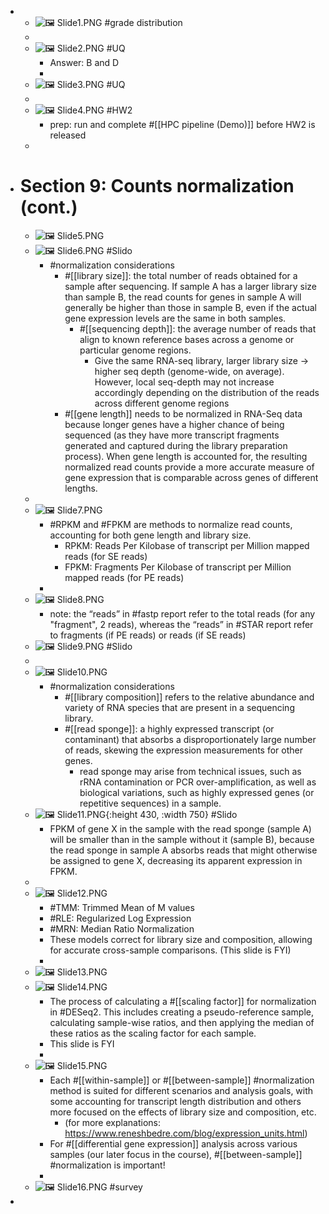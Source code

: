 -
	- ![🖼 Slide1.PNG](../assets/storages/logseq-plugin-multiple-assets/20240221_193824_Slide1.PNG) #grade distribution
	-
	- ![🖼 Slide2.PNG](../assets/storages/logseq-plugin-multiple-assets/20240221_193824_Slide2.PNG) #UQ
		- Answer: B and D
		-
	- ![🖼 Slide3.PNG](../assets/storages/logseq-plugin-multiple-assets/20240221_193824_Slide3.PNG) #UQ
	-
	- ![🖼 Slide4.PNG](../assets/storages/logseq-plugin-multiple-assets/20240221_193824_Slide4.PNG) #HW2
		- prep: run and complete #[[HPC pipeline (Demo)]] before HW2 is released
	-
- # Section 9: Counts normalization (cont.)
	- ![🖼 Slide5.PNG](../assets/storages/logseq-plugin-multiple-assets/20240221_193824_Slide5.PNG)
	- ![🖼 Slide6.PNG](../assets/storages/logseq-plugin-multiple-assets/20240221_193824_Slide6.PNG) #Slido
		- #normalization considerations
			- #[[library size]]: the total number of reads obtained for a sample after sequencing. If sample A has a larger library size than sample B, the read counts for genes in sample A will generally be higher than those in sample B, even if the actual gene expression levels are the same in both samples.
				- #[[sequencing depth]]: the average number of reads that align to known reference bases across a genome or particular genome regions.
					- Give the same RNA-seq library, larger library size -> higher seq depth (genome-wide, on average). However, local seq-depth may not increase accordingly depending on the distribution of the reads across different genome regions
			- #[[gene length]] needs to be normalized in RNA-Seq data because longer genes have a higher chance of being sequenced (as they have more transcript fragments generated and captured during the library preparation process). When gene length is accounted for, the resulting normalized read counts provide a more accurate measure of gene expression that is comparable across genes of different lengths.
	-
	- ![🖼 Slide7.PNG](../assets/storages/logseq-plugin-multiple-assets/20240221_193824_Slide7.PNG)
		- #RPKM and #FPKM are methods to normalize read counts, accounting for both gene length and library size.
			- RPKM: Reads Per Kilobase of transcript per Million mapped reads (for SE reads)
			- FPKM: Fragments Per Kilobase of transcript per Million mapped reads (for PE reads)
		-
	- ![🖼 Slide8.PNG](../assets/storages/logseq-plugin-multiple-assets/20240221_193824_Slide8.PNG)
		- note: the “reads” in #fastp report refer to the total reads (for any "fragment", 2 reads), whereas the “reads” in #STAR report refer to fragments (if PE reads) or reads (if SE reads)
	- ![🖼 Slide9.PNG](../assets/storages/logseq-plugin-multiple-assets/20240221_193824_Slide9.PNG) #Slido
	-
	- ![🖼 Slide10.PNG](../assets/storages/logseq-plugin-multiple-assets/20240221_193825_Slide10.PNG)
		- #normalization considerations
			- #[[library composition]] refers to the relative abundance and variety of RNA species that are present in a sequencing library.
			- #[[read sponge]]: a highly expressed transcript (or contaminant) that absorbs a disproportionately large number of reads, skewing the expression measurements for other genes.
				- read sponge may arise from technical issues, such as rRNA contamination or PCR over-amplification, as well as biological variations, such as highly expressed genes (or repetitive sequences) in a sample.
	- ![🖼 Slide11.PNG](../assets/storages/logseq-plugin-multiple-assets/20240221_193825_Slide11.PNG){:height 430, :width 750} #Slido
		- FPKM of gene X in the sample with the read sponge (sample A) will be smaller than in the sample without it (sample B), because the read sponge in sample A absorbs reads that might otherwise be assigned to gene X, decreasing its apparent expression in FPKM.
	-
	- ![🖼 Slide12.PNG](../assets/storages/logseq-plugin-multiple-assets/20240221_193825_Slide12.PNG)
		- #TMM: Trimmed Mean of M values
		- #RLE: Regularized Log Expression
		- #MRN: Median Ratio Normalization
		- These models correct for library size and composition, allowing for accurate cross-sample comparisons. (This slide is FYI)
		-
	- ![🖼 Slide13.PNG](../assets/storages/logseq-plugin-multiple-assets/20240221_193825_Slide13.PNG)
	- ![🖼 Slide14.PNG](../assets/storages/logseq-plugin-multiple-assets/20240221_193825_Slide14.PNG)
		- The process of calculating a #[[scaling factor]] for normalization in #DESeq2. This includes creating a pseudo-reference sample, calculating sample-wise ratios, and then applying the median of these ratios as the scaling factor for each sample.
		- This slide is FYI
		-
	- ![🖼 Slide15.PNG](../assets/storages/logseq-plugin-multiple-assets/20240221_193825_Slide15.PNG)
		- Each #[[within-sample]] or #[[between-sample]] #normalization method is suited for different scenarios and analysis goals, with some accounting for transcript length distribution and others more focused on the effects of library size and composition, etc.
			- (for more explanations: https://www.reneshbedre.com/blog/expression_units.html)
		- For #[[differential gene expression]] analysis across various samples (our later focus in the course), #[[between-sample]] #normalization is important!
		-
	- ![🖼 Slide16.PNG](../assets/storages/logseq-plugin-multiple-assets/20240221_193825_Slide16.PNG) #survey
-